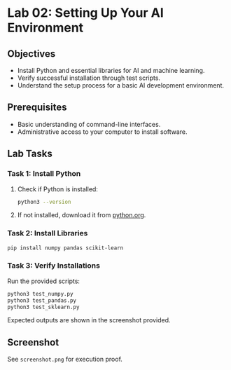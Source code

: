 # Lab 02: Setting Up Your AI Environment

## Objectives
- Install Python and essential libraries for AI and machine learning.
- Verify successful installation through test scripts.
- Understand the setup process for a basic AI development environment.

## Prerequisites
- Basic understanding of command-line interfaces.
- Administrative access to your computer to install software.

## Lab Tasks

### Task 1: Install Python
1. Check if Python is installed:
   ```bash
   python3 --version
   ```
2. If not installed, download it from [python.org](https://www.python.org/downloads/).

### Task 2: Install Libraries
```bash
pip install numpy pandas scikit-learn
```

### Task 3: Verify Installations
Run the provided scripts:
```bash
python3 test_numpy.py
python3 test_pandas.py
python3 test_sklearn.py
```

Expected outputs are shown in the screenshot provided.

## Screenshot
See `screenshot.png` for execution proof.

